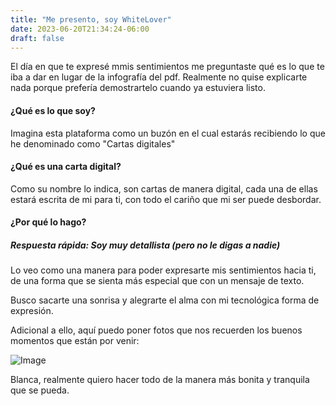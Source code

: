 ```yaml
---
title: "Me presento, soy WhiteLover"
date: 2023-06-20T21:34:24-06:00
draft: false
---
```


El día en que te expresé mmis sentimientos me preguntaste qué es lo que te iba a dar en lugar de la infografía del pdf. Realmente no quise explicarte nada porque prefería demostrartelo cuando ya estuviera listo.

#### ¿Qué es lo que soy?

Imagina esta plataforma como un buzón en el cual estarás recibiendo lo que he denominado como "Cartas digitales"

#### ¿Qué es una carta digital?

Como su nombre lo indica, son cartas de manera digital, cada una de ellas estará escrita de mi para ti, con todo el cariño que mi ser puede desbordar.

#### ¿Por qué lo hago?

##### Respuesta rápida: Soy muy detallista (pero no le digas a nadie)

Lo veo como una manera para poder expresarte mis sentimientos hacia ti, de una forma que se sienta más especial que con un mensaje de texto.

Busco sacarte una sonrisa y alegrarte el alma con mi tecnológica forma de expresión.

Adicional a ello, aquí puedo poner fotos que nos recuerden los buenos momentos que están por venir:

![Image](https://i.imgur.com/UoZuVvs.jpg)

Blanca, realmente quiero hacer todo de la manera más bonita y tranquila que se pueda.

